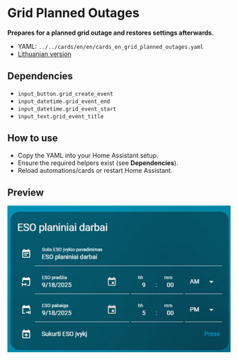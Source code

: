 # Grid Planned Outages

**Prepares for a planned grid outage and restores settings afterwards.**

- YAML: `../../cards/en/en/cards_en_grid_planned_outages.yaml`
- [Lithuanian version](../lt/cards_en_grid_planned_outages.md)

## Dependencies
- `input_button.grid_create_event`
- `input_datetime.grid_event_end`
- `input_datetime.grid_event_start`
- `input_text.grid_event_title`

## How to use
- Copy the YAML into your Home Assistant setup.
- Ensure the required helpers exist (see **Dependencies**).
- Reload automations/cards or restart Home Assistant.

## Preview

![preview](../img/grid_planned_outages.jpg)

